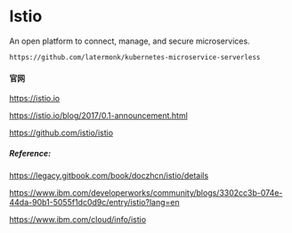 # Istio
An open platform to connect, manage, and secure microservices.


```
https://github.com/latermonk/kubernetes-microservice-serverless

```

#### 官网
https://istio.io  

https://istio.io/blog/2017/0.1-announcement.html

https://github.com/istio/istio 



##### Reference:

https://legacy.gitbook.com/book/doczhcn/istio/details   


https://www.ibm.com/developerworks/community/blogs/3302cc3b-074e-44da-90b1-5055f1dc0d9c/entry/istio?lang=en  


https://www.ibm.com/cloud/info/istio

